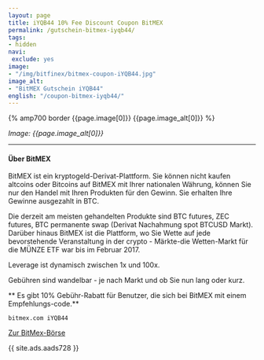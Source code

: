 ```yaml
---
layout: page
title: iYQB44 10% Fee Discount Coupon BitMEX
permalink: /gutschein-bitmex-iyqb44/
tags:
- hidden
navi:
 exclude: yes
image:
- "/img/bitfinex/bitmex-coupon-iYQB44.jpg"
image_alt:
- "BitMEX Gutschein iYQB44"
english: "/coupon-bitmex-iyqb44/"
---
```



{% amp700 border {{page.image[0]}} {{page.image_alt[0]}} %}

_Image: {{page.image_alt[0]}}_

________________________

#### Über BitMEX

BitMEX ist ein kryptogeld-Derivat-Plattform. Sie können nicht kaufen altcoins oder Bitcoins auf BitMEX mit Ihrer nationalen Währung, können Sie nur den Handel mit Ihren Produkten für den Gewinn. Sie erhalten Ihre Gewinne ausgezahlt in BTC.

Die derzeit am meisten gehandelten Produkte sind BTC futures, ZEC futures, BTC permanente swap (Derivat Nachahmung spot BTCUSD Markt). Darüber hinaus BitMEX ist die Plattform, wo Sie Wette auf jede bevorstehende Veranstaltung in der crypto - Märkte-die Wetten-Markt für die MÜNZE ETF war bis im Februar 2017.

Leverage ist dynamisch zwischen 1x und 100x.

Gebühren sind wandelbar - je nach Markt und ob Sie nun lang oder kurz.


** Es gibt 10% Gebühr-Rabatt für Benutzer, die sich bei BitMEX mit einem Empfehlungs-code.**

`bitmex.com iYQB44`

<a rel="nofollow" href="https://www.bitmex.com/register/iYQB44" class="button" target="_blank">Zur BitMex-Börse</a>


{{ site.ads.aads728 }}
